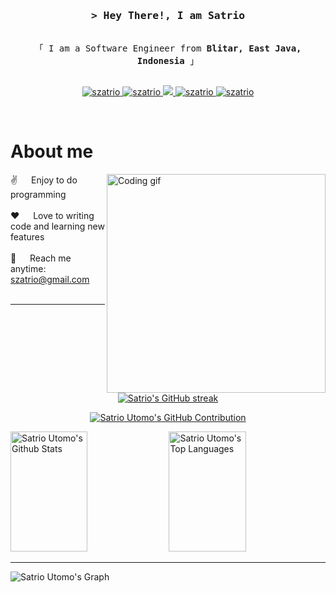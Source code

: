 

<!-- Intro  -->
<h3 align="center">
        <samp>&gt; Hey There!, I am Satrio
        </samp>
</h3>


<p align="center"> 
  <samp>
    <br>
    「 I am a Software Engineer from <b>Blitar, East Java, Indonesia</b> 」
    <br>
    <br>
  </samp>
</p>

<p align="center">
 <a href="https://szatrio.github.com" target="blank">
  <img src="https://img.shields.io/badge/Website-DC143C?style=for-the-badge&logo=medium&logoColor=white" alt="szatrio" />
 </a>
 <a href="https://linkedin.com/in/szatrio" target="_blank">
  <img src="https://img.shields.io/badge/LinkedIn-0077B5?style=for-the-badge&logo=linkedin&logoColor=white" alt="szatrio"/>
 </a>
 <a href="https://twitter.com/szatrio" target="_blank">
  <img src="https://img.shields.io/badge/Twitter-1DA1F2?style=for-the-badge&logo=twitter&logoColor=white" />
 </a>
 <a href="https://instagram.com/szatrio" target="_blank">
  <img src="https://img.shields.io/badge/Instagram-fe4164?style=for-the-badge&logo=instagram&logoColor=white" alt="szatrio" />
 </a> 
 <a href="https://facebook.com/szatrio" target="_blank">
  <img src="https://img.shields.io/badge/Facebook-20BEFF?&style=for-the-badge&logo=facebook&logoColor=white" alt="szatrio"  />
  </a> 
</p>
<br />

<!-- About Section -->
 # About me
 
<p>
 <img align="right" width="350" src="/assets/programmer.gif" alt="Coding gif" />
  
 ✌️ &emsp; Enjoy to do programming <br/><br/>
 ❤️ &emsp; Love to writing code and learning new features<br/><br/>
 📧 &emsp; Reach me anytime: szatrio@gmail.com<br/><br/>

</p>
<hr/>

<p align="center">
  <a href="https://github.com/szatrio">
    <img src="https://github-readme-streak-stats.herokuapp.com/?user=szatrio&theme=radical&border=7F3FBF&background=0D1117" alt="Satrio's GitHub streak"/>
  </a>
</p>

<p align="center">
  <a href="https://github.com/szatrio">
    <img src="https://github-profile-summary-cards.vercel.app/api/cards/profile-details?username=szatrio&theme=radical" alt="Satrio Utomo's GitHub Contribution"/>
  </a>
</p>

<a> 
    <a href="https://github.com/szatrio"><img alt="Satrio Utomo's Github Stats" src="https://denvercoder1-github-readme-stats.vercel.app/api?username=szatrio&show_icons=true&count_private=true&theme=react&border_color=7F3FBF&bg_color=0D1117&title_color=F85D7F&icon_color=F8D866" height="192px" width="49.5%"/></a>
  <a href="https://github.com/szatrio"><img alt="Satrio Utomo's Top Languages" src="https://denvercoder1-github-readme-stats.vercel.app/api/top-langs/?username=szatrio&langs_count=8&layout=compact&theme=react&border_color=7F3FBF&bg_color=0D1117&title_color=F85D7F&icon_color=F8D866" height="192px" width="49.5%"/></a>
  <br/>
</a>

<hr/>

![Satrio Utomo's Graph](https://github-readme-activity-graph.vercel.app/graph?username=szatrio&custom_title=Satrio%20Utomo's%20GitHub%20Activity%20Graph&bg_color=0D1117&color=7F3FBF&line=7F3FBF&point=7F3FBF&area_color=FFFFFF&title_color=FFFFFF&area=true)
